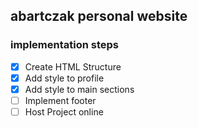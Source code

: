 ## abartczak personal website

### implementation steps

- [x] Create HTML Structure
- [x] Add style to profile
- [x] Add style to main sections
- [ ] Implement footer
- [ ] Host Project online